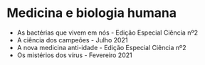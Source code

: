 # Medicina e biologia humana

* As bactérias que vivem em nós - Edição Especial Ciência nº2
* A ciência dos campeões - Julho 2021
* A nova medicina anti-idade - Edição Especial Ciência nº2
* Os mistérios dos vírus - Fevereiro 2021
